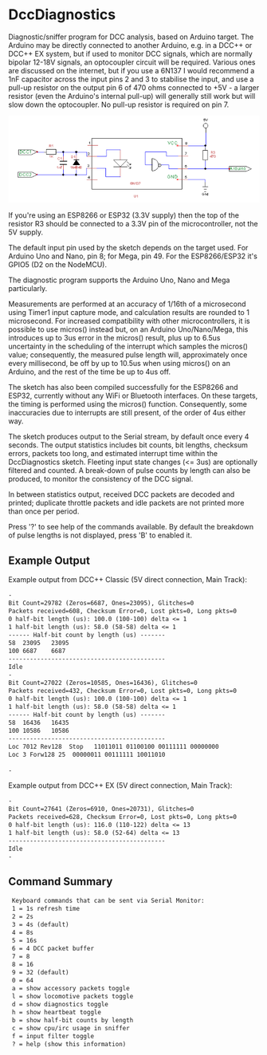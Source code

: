 # DccDiagnostics

Diagnostic/sniffer program for DCC analysis, based on Arduino target.
The Arduino may be directly connected to another Arduino, e.g. in a
DCC++ or DCC++ EX system, but if used to monitor DCC signals, which are
normally bipolar 12-18V signals, an optocoupler circuit will be required.
Various ones are discussed on the internet, but if you use a 6N137 I 
would recommend a 1nF capacitor across the input pins 2 and 3 to stabilise
the input, and use a pull-up resistor on the output pin 6 of 470 ohms 
connected to +5V - a larger resistor (even the Arduino's internal pull-up)
will generally still work but will slow down the optocoupler.  No 
pull-up resistor is required on pin 7.

![Recommended Optocoupler Circuit](DCC-Isolator-6N137.png "Recommended Optocoupler Circuit")

If you're using an ESP8266 or ESP32 (3.3V supply) then the top of the resistor R3 should be
connected to a 3.3V pin of the microcontroller, not the 5V supply.

The default input pin used by the sketch depends on the target used.  For Arduino Uno and Nano, pin 8; 
for Mega, pin 49.  For the ESP8266/ESP32 it's GPIO5 (D2 on the NodeMCU).

The diagnostic program supports the Arduino Uno, Nano and Mega particularly.

Measurements are performed at an accuracy of 1/16th of a microsecond using Timer1 input 
capture mode, and calculation results are rounded to 1 microsecond.  For 
increased compatibility with other microcontrollers, it is possible to use micros() instead but, 
on an Arduino Uno/Nano/Mega, this introduces up to 3us error in the micros() result, plus up to
6.5us uncertainty in the scheduling of the interrupt which samples
the micros() value; consequently, the measured pulse length will, approximately once every
millisecond, be off by up to 10.5us when using micros() on an Arduino, and the rest of the time
be up to 4us off.

The sketch has also been compiled successfully for the ESP8266 and ESP32, 
currently without any WiFi or Bluetooth interfaces.
On these targets, the timing is performed using the micros() function.  Consequently, 
some inaccuracies due to interrupts are still present, of the order of 4us either way.

The sketch produces output to the Serial stream, by default
once every 4 seconds.  The output statistics includes bit counts, 
bit lengths, checksum errors, packets too long, and estimated 
interrupt time within the DccDiagnostics sketch.  Fleeting input state changes
(<= 3us) are optionally filtered and counted.  A break-down of pulse counts by 
length can also be produced, to monitor the consistency of the DCC signal.

In between statistics output, received DCC packets are decoded and 
printed; duplicate throttle packets and idle packets are not printed more than once per period.

Press '?' to see help of the commands available.  By default the 
breakdown of pulse lengths is not displayed, press 'B' to enabled it.

## Example Output

Example output from DCC++ Classic (5V direct connection, Main Track):

```
-
Bit Count=29782 (Zeros=6687, Ones=23095), Glitches=0
Packets received=608, Checksum Error=0, Lost pkts=0, Long pkts=0
0 half-bit length (us): 100.0 (100-100) delta <= 1
1 half-bit length (us): 58.0 (58-58) delta <= 1
------ Half-bit count by length (us) -------
58	23095	23095
100	6687	6687
--------------------------------------------
Idle 
-
Bit Count=27022 (Zeros=10585, Ones=16436), Glitches=0
Packets received=432, Checksum Error=0, Lost pkts=0, Long pkts=0
0 half-bit length (us): 100.0 (100-100) delta <= 1
1 half-bit length (us): 58.0 (58-58) delta <= 1
------ Half-bit count by length (us) -------
58	16436	16435
100	10586	10586
--------------------------------------------
Loc 7012 Rev128  Stop   11011011 01100100 00111111 00000000 
Loc 3 Forw128 25  00000011 00111111 10011010 

-

```

Example output from DCC++ EX (5V direct connection, Main Track):

```
-
Bit Count=27641 (Zeros=6910, Ones=20731), Glitches=0
Packets received=628, Checksum Error=0, Lost pkts=0, Long pkts=0
0 half-bit length (us): 116.0 (110-122) delta <= 13
1 half-bit length (us): 58.0 (52-64) delta <= 13
--------------------------------------------
Idle 
-
```

## Command Summary

```
 Keyboard commands that can be sent via Serial Monitor:
 1 = 1s refresh time
 2 = 2s 
 3 = 4s (default)
 4 = 8s
 5 = 16s
 6 = 4 DCC packet buffer
 7 = 8
 8 = 16
 9 = 32 (default)
 0 = 64
 a = show accessory packets toggle
 l = show locomotive packets toggle
 d = show diagnostics toggle
 h = show heartbeat toggle
 b = show half-bit counts by length
 c = show cpu/irc usage in sniffer
 f = input filter toggle
 ? = help (show this information)
```